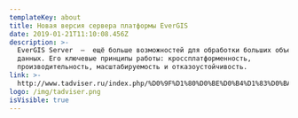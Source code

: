 ```yaml
---
templateKey: about
title: Новая версия сервера платформы EverGIS
date: 2019-01-21T11:10:08.456Z
description: >-
  EverGIS Server  —  ещё больше возможностей для обработки больших объемов
  данных. Его ключевые принципы работы: кроссплатформенность,
  производительность, масштабируемость и отказоустойчивость.
link: >-
  http://www.tadviser.ru/index.php/%D0%9F%D1%80%D0%BE%D0%B4%D1%83%D0%BA%D1%82:EverGIS#2019:_EverGIS_Server
logo: /img/tadviser.png
isVisible: true
---
```


